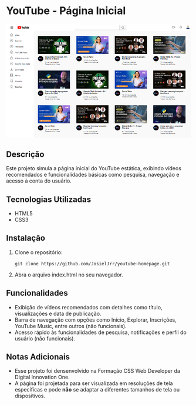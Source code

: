 # YouTube - Página Inicial

<div align="center">
  <img src="assets/images/homepage.PNG" alt="Interface do YouTube" width=600px>
</div>

## Descrição
Este projeto simula a página inicial do YouTube estática, exibindo vídeos recomendados e funcionalidades básicas como pesquisa, navegação e acesso à conta do usuário.

## Tecnologias Utilizadas
- HTML5
- CSS3

## Instalação
1. Clone o repositório:
   ```
   git clone https://github.com/JosielJrr/youtube-homepage.git
   ```
2. Abra o arquivo index.html no seu navegador.

## Funcionalidades
- Exibição de vídeos recomendados com detalhes como título, visualizações e data de publicação.
- Barra de navegação com opções como Início, Explorar, Inscrições, YouTube Music, entre outros (não funcionais).
- Acesso rápido às funcionalidades de pesquisa, notificações e perfil do usuário (não funcionais).

## Notas Adicionais
- Esse projeto foi densenvolvido na Formação CSS Web Developer da Digital Innovation One.
- A página foi projetada para ser visualizada em resoluções de tela específicas e pode **não** se adaptar a diferentes tamanhos de tela ou dispositivos.
